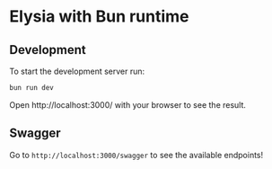 # Elysia with Bun runtime

## Development
To start the development server run:
```bash
bun run dev
```

Open http://localhost:3000/ with your browser to see the result.

## Swagger
Go to `http://localhost:3000/swagger` to see the available endpoints!
